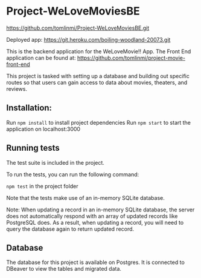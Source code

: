 # Project-WeLoveMoviesBE

https://github.com/tomlinmi/Project-WeLoveMoviesBE.git

Deployed app: https://git.heroku.com/boiling-woodland-20073.git


This is the backend application for the WeLoveMovie!! App.  The Front End application can be found at: https://github.com/tomlinmi/project-movie-front-end

This project is tasked with setting up a database and building out specific routes so that users can gain access to data about movies, theaters, and reviews.


## Installation:
Run `npm install` to install project dependencies
Run `npm start` to start the application on localhost:3000


## Running tests
The test suite is included in the project.  

To run the tests, you can run the following command:

`npm test` in the project folder

Note that the tests make use of an in-memory SQLite database.

Note: When updating a record in an in-memory SQLite database, the server does not automatically respond with an array of updated records like PostgreSQL does. As a result, when updating a record, you will need to query the database again to return updated record.

## Database
The database for this project is available on Postgres.  It is connected to DBeaver to view the tables and migrated data.
